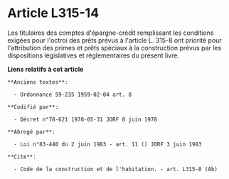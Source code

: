 # Article L315-14

Les titulaires des comptes d'épargne-crédit remplissant les conditions exigées pour l'octroi des prêts prévus à l'article L.
315-8 ont priorité pour l'attribution des primes et prêts spéciaux à la construction prévus par les dispositions législatives
et réglementaires du présent livre.

**Liens relatifs à cet article**

	**Anciens textes**:

	  - Ordonnance 59-235 1959-02-04 art. 8

	**Codifié par**:

	  - Décret n°78-621 1978-05-31 JORF 8 juin 1978

	**Abrogé par**:

	  - Loi n°83-440 du 2 juin 1983 - art. 11 () JORF 3 juin 1983

	**Cite**:

	  - Code de la construction et de l'habitation. - art. L315-8 (Ab)
